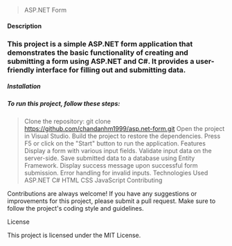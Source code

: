 > ASP.NET Form
#### Description

### This project is a simple ASP.NET form application that demonstrates the basic functionality of creating and submitting a form using ASP.NET and C#. It provides a user-friendly interface for filling out and submitting data.

##### Installation

##### To run this project, follow these steps:

> Clone the repository: git clone https://github.com/chandanhm1999/asp.net-form.git
Open the project in Visual Studio.
Build the project to restore the dependencies.
Press F5 or click on the "Start" button to run the application.
Features
Display a form with various input fields.
Validate input data on the server-side.
Save submitted data to a database using Entity Framework.
Display success message upon successful form submission.
Error handling for invalid inputs.
Technologies Used
ASP.NET
C#
HTML
CSS
JavaScript
Contributing

Contributions are always welcome! If you have any suggestions or improvements for this project, please submit a pull request. Make sure to follow the project's coding style and guidelines.

License

This project is licensed under the MIT License.
